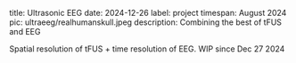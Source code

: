 title: Ultrasonic EEG
date: 2024-12-26
label: project
timespan: August 2024
pic: ultraeeg/realhumanskull.jpeg
description: Combining the best of tFUS and EEG

Spatial resolution of tFUS + time resolution of EEG. WIP since Dec 27 2024
